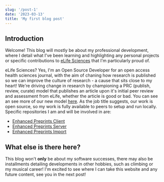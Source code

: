 ```yaml
---
slug: '/post-1'
date: '2023-03-13'
title: 'My first blog post'
---
```


## Introduction

Welcome! This blog will mostly be about my professional development, where I detail what I've been learning and highlighting any personal projects or specific contributions to [eLife Sciences](https://github.com/elifesciences) that I'm particularly proud of.

eLife Sciences? Yes, I'm an Open Source Developer for an open access health sciences journal, with the aim of chaning how research is published so we can improve the culture of research - a cause that sits close to my heart! We're driving change in research by championing a PRC (publish, review, curate) model that publishes an article upon it's initial peer review and assessment from eLife, whether the article is good or bad. You can see an see more of our new model [here](https://elifesciences.org/peer-review-process). As the job title suggests, our work is open source, so my work is fully available to peers to setup and run locally. Specific repositories I am and will be involved in are:

- [Enhanced Preprints Client](https://github.com/elifesciences/enhanced-preprints-client)
- [Enhanced Preprints Server](https://github.com/elifesciences/enhanced-preprints-server)
- [Enhanced Preprints Import](https://github.com/elifesciences/enhanced-preprints-import)

## What else is there here?

This blog won't **only** be about my software successes, there may also be installments detailing developments in other hobbies, such as climbing or my musical career! I'm excited to see where I can take this website and any future content, see you in the next post!
